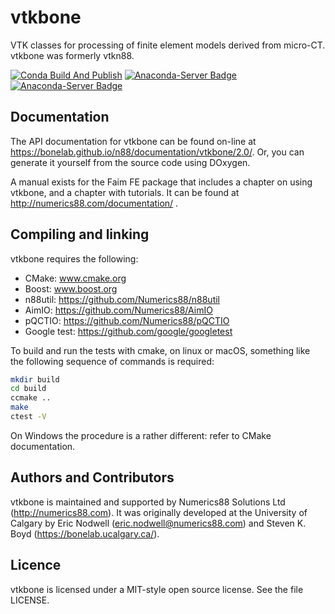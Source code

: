 # vtkbone
VTK classes for processing of finite element models derived from micro-CT.
vtkbone was formerly vtkn88.

[![Conda Build And Publish](https://github.com/Numerics88/vtkbone/actions/workflows/build-publish-anaconda.yml/badge.svg?branch=master)](https://github.com/Numerics88/vtkbone/actions/workflows/build-publish-anaconda.yml)
[![Anaconda-Server Badge](https://anaconda.org/numerics88/vtkbone/badges/version.svg)](https://anaconda.org/numerics88/vtkbone)
[![Anaconda-Server Badge](https://anaconda.org/numerics88/vtkbone/badges/platforms.svg)](https://anaconda.org/numerics88/vtkbone)

## Documentation

The API documentation for vtkbone can be found on-line at https://bonelab.github.io/n88/documentation/vtkbone/2.0/. Or, you can generate it yourself from the
source code using DOxygen.

A manual exists for the Faim FE package that includes a chapter on using vtkbone,
and a chapter with tutorials. It can be found at http://numerics88.com/documentation/ .

## Compiling and linking

vtkbone requires the following:

  * CMake: www.cmake.org
  * Boost: www.boost.org
  * n88util: https://github.com/Numerics88/n88util
  * AimIO: https://github.com/Numerics88/AimIO
  * pQCTIO: https://github.com/Numerics88/pQCTIO
  * Google test: https://github.com/google/googletest

To build and run the tests with cmake, on linux or macOS, something like the
following sequence of commands is required:

```sh
mkdir build
cd build
ccmake ..
make
ctest -V
```

On Windows the procedure is a rather different: refer to CMake documentation.

## Authors and Contributors

vtkbone is maintained and supported by Numerics88
Solutions Ltd (http://numerics88.com). It was originally developed
at the University of Calgary
by Eric Nodwell (eric.nodwell@numerics88.com) and Steven K. Boyd
(https://bonelab.ucalgary.ca/).

## Licence

vtkbone is licensed under a MIT-style open source license. See the file LICENSE.
